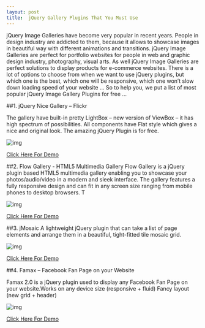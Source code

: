 ```yaml
---
layout: post
title:  jQuery Gallery Plugins That You Must Use
---
```


jQuery Image Galleries have become very popular in recent years.  People in design industry are addicted to them, because it allows to showcase images in beautiful way  with different animations and transitions. jQuery Image Galleries are perfect for portfolio websites for people in web and graphic design industry, photography, visual arts. As well jQuery Image Galleries are perfect solutions to display products for e-commerce websites.  There is a lot of options to choose from when we want to use jQuery plugins, but which one is the best, which one will be responsive, which one won’t slow down loading speed of your website … 
So to help you, we put a list of most popular jQuery Image Gallery Plugins for free …



##1. jQuery Nice Gallery – Flickr

The gallery have built-in pretty LightBox – new version of ViewBox – it has high spectrum of possibilities. All components have Flat style which gives a nice and original look. The amazing jQuery Plugin is for free.  

![img](http://20l3mn1zmx9s4a5tc319h94dzc4.wpengine.netdna-cdn.com/wp-content/uploads/2014/05/Screen-Shot-2014-05-26-at-10.20.43-540x304.png)

[Click Here For Demo](http://www.jqueryrain.com/?3PIqsclU)

##2. Flow Gallery - HTML5 Multimedia Gallery
Flow Gallery is a jQuery plugin based HTML5 multimedia gallery enabling you to showcase your photos/audio/video in a modern and sleek interface.  The gallery features a fully responsive design and can fit in any screen size ranging from mobile phones to desktop browsers. T

![img](https://0.s3.envato.com/files/125927781/Screenshots/01_gallery_columns.jpg)

[Click Here For Demo](http://codecanyon.net/item/flow-gallery-html5-multimedia-gallery/full_screen_preview/10741414)

##3. jMosaic
A lightweight jQuery plugin that can take a list of page elements and arrange them in a beautiful, tight-fitted tile mosaic grid.

![img](https://camo.githubusercontent.com/ce50b9ffe72777e5b19c374da22c3cf34e5a9f3c/687474703a2f2f752e70696b756368612e72752f6961666e4b2f3334352e6a706567)

[Click Here For Demo](http://htmlpreview.github.io/?https://github.com/absentik/jMosaic/blob/master/index.html#example)

##4. Famax – Facebook Fan Page on your Website

Famax 2.0 is a jQuery plugin used to display any Facebook Fan Page on your website.Works on any device size (responsive + fluid) Fancy layout (new grid + header)

![img](https://0.s3.envato.com/files/125866140/preview_4.jpg)

[Click Here For Demo](http://codecanyon.net/item/famax-facebook-fan-page-on-your-website/full_screen_preview/10287995?ref=jqueryrain)


